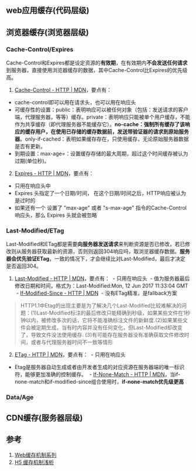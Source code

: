 ## web应用缓存(代码层级)
## 浏览器缓存(浏览器层级)
### Cache-Control/Expires
Cache-Control和Expires都是设定资源的**有效期**，在有效期内**不会发送任何请求**到服务器，直接使用浏览器缓存的数据，其中Cache-Control比Expires的优先级高。
1. [Cache-Control - HTTP | MDN](https://developer.mozilla.org/zh-CN/docs/Web/HTTP/Headers/Cache-Control)，要点有：
  - cache-control即可以用在请求头，也可以用在响应头
  - 可缓存性的设置：public：表明响应可以被任何对象（包括：发送请求的客户端，代理服务器，等等）缓存。private：表明响应只能被单个用户缓存，不能作为共享缓存（即代理服务器不能缓存它）。**no-cache：强制所有缓存了该响应的缓存用户，在使用已存储的缓存数据前，发送带验证器的请求到原始服务器**。only-if-cached：表明如果缓存存在，只使用缓存，无论原始服务器数据是否有更新。
  - 到期设置：max-age=<seconds>：设置缓存存储的最大周期，超过这个时间缓存被认为过期(单位秒)。
2. [Expires - HTTP | MDN](https://developer.mozilla.org/zh-CN/docs/Web/HTTP/Headers/Expires)，要点有：
  - 只用在响应头中
  - Expires 头指定了一个日期/时间， 在这个日期/时间之后，HTTP响应被认为是过时的
  - 如果还有一个 设置了 "max-age" 或者 "s-max-age" 指令的Cache-Control响应头，那么  Expires 头就会被忽略

### Last-Modified/ETag
Last-Modified和ETag都是需要**向服务器发送请求**来判断资源是否已修改，若已修改则从服务器获取最新的资源，否则则返回304响应吗，取浏览器缓存数据。**服务器会优先验证ETag**，一致的情况下，才会继续比对Last-Modified，最后才决定是否返回304。
1. [Last-Modified - HTTP | MDN](https://developer.mozilla.org/en-US/docs/Web/HTTP/Headers/Last-Modified)，要点有：
  - 只用在响应头
  - 值为服务器最后修改日期和时间，格式为：Last-Modified:Mon, 12 Jun 2017 11:33:04 GMT
  - [If-Modified-Since - HTTP | MDN](https://developer.mozilla.org/en-US/docs/Web/HTTP/Headers/If-Modified-Since)
  - 没有ETag精准，是fallback方案
  > HTTP1.1中Etag的出现主要是为了解决几个Last-Modified比较难解决的问题：(1)Last-Modified标注的最后修改只能精确到秒级，如果某些文件在1秒钟以内，被修改多次的话，它将不能准确标注文件的新鲜度.(2)如果某些文件会被定期生成，当有时内容并没有任何变化，但Last-Modified却改变了，导致文件没法使用缓存.
(3)有可能存在服务器没有准确获取文件修改时间，或者与代理服务器时间不一致等情形
2. [ETag - HTTP | MDN](https://developer.mozilla.org/en-US/docs/Web/HTTP/Headers/ETag)，要点有：
  - 只用在响应头
  - Etag是服务器自动生成或者由开发者生成的对应资源在服务器端的唯一标识符，能够更加准确的控制缓存。
  - [If-None-Match - HTTP | MDN](https://developer.mozilla.org/en-US/docs/Web/HTTP/Headers/If-None-Match)，当if-none-match和if-modified-since组合使用时，**if-none-match优先级更高**
### Data/Age

## CDN缓存(服务器层级)

## 参考
1. [Web缓存机制系列](http://www.alloyteam.com/2012/03/web-cache-2-browser-cache/)
2. [H5 缓存机制浅析](https://segmentfault.com/a/1190000004132566)
